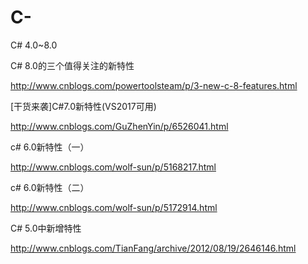# C-
C# 4.0~8.0

C# 8.0的三个值得关注的新特性

http://www.cnblogs.com/powertoolsteam/p/3-new-c-8-features.html

[干货来袭]C#7.0新特性(VS2017可用)

http://www.cnblogs.com/GuZhenYin/p/6526041.html

c# 6.0新特性（一）

http://www.cnblogs.com/wolf-sun/p/5168217.html

c# 6.0新特性（二）

http://www.cnblogs.com/wolf-sun/p/5172914.html

C# 5.0中新增特性

http://www.cnblogs.com/TianFang/archive/2012/08/19/2646146.html
